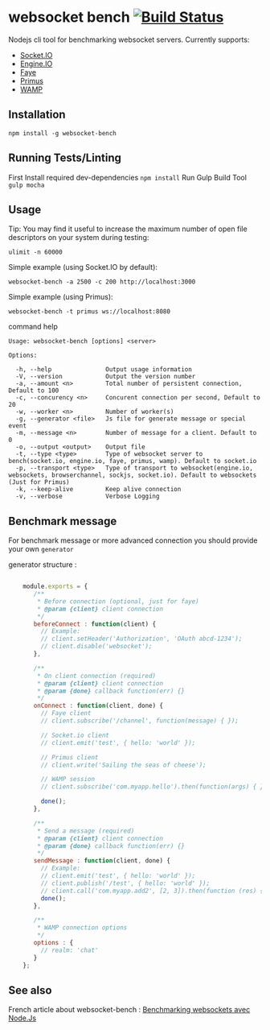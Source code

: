 # websocket bench [![Build Status](https://travis-ci.org/M6Web/websocket-bench.png?branch=master)](https://travis-ci.org/M6Web/websocket-bench)


Nodejs cli tool for benchmarking websocket servers. Currently supports:
* [Socket.IO](https://github.com/LearnBoost/socket.io)
* [Engine.IO](https://github.com/LearnBoost/engine.io)
* [Faye](https://github.com/faye/faye)
* [Primus](https://github.com/primus/primus)
* [WAMP](https://github.com/tavendo/AutobahnJS)

## Installation

   `npm install -g websocket-bench`

## Running Tests/Linting

  First Install required dev-dependencies `npm install`
  Run Gulp Build Tool `gulp mocha`

## Usage

Tip: You may find it useful to increase the maximum number of open file descriptors on your system during testing:

`ulimit -n 60000`

Simple example (using Socket.IO by default):

`websocket-bench -a 2500 -c 200 http://localhost:3000`

Simple example (using Primus):

`websocket-bench -t primus ws://localhost:8080`

command help

    Usage: websocket-bench [options] <server>

    Options:

      -h, --help               Output usage information
      -V, --version            Output the version number
      -a, --amount <n>         Total number of persistent connection, Default to 100
      -c, --concurency <n>     Concurent connection per second, Default to 20
      -w, --worker <n>         Number of worker(s)
      -g, --generator <file>   Js file for generate message or special event
      -m, --message <n>        Number of message for a client. Default to 0
      -o, --output <output>    Output file
      -t, --type <type>        Type of websocket server to bench(socket.io, engine.io, faye, primus, wamp). Default to socket.io
      -p, --transport <type>   Type of transport to websocket(engine.io, websockets, browserchannel, sockjs, socket.io). Default to websockets (Just for Primus)
      -k, --keep-alive         Keep alive connection
      -v, --verbose            Verbose Logging


## Benchmark message

For benchmark message or more advanced connection you should provide your own `generator`

generator structure :

```javascript

    module.exports = {
       /**
        * Before connection (optional, just for faye)
        * @param {client} client connection
        */
       beforeConnect : function(client) {
         // Example:
         // client.setHeader('Authorization', 'OAuth abcd-1234');
         // client.disable('websocket');
       },

       /**
        * On client connection (required)
        * @param {client} client connection
        * @param {done} callback function(err) {}
        */
       onConnect : function(client, done) {
         // Faye client
         // client.subscribe('/channel', function(message) { });

         // Socket.io client
         // client.emit('test', { hello: 'world' });

         // Primus client
         // client.write('Sailing the seas of cheese');

         // WAMP session
         // client.subscribe('com.myapp.hello').then(function(args) { });

         done();
       },

       /**
        * Send a message (required)
        * @param {client} client connection
        * @param {done} callback function(err) {}
        */
       sendMessage : function(client, done) {
         // Example:
         // client.emit('test', { hello: 'world' });
         // client.publish('/test', { hello: 'world' });
         // client.call('com.myapp.add2', [2, 3]).then(function (res) { });
         done();
       },

       /**
        * WAMP connection options
        */
       options : {
         // realm: 'chat'
       }
    };

```

## See also

French article about websocket-bench : [Benchmarking websockets avec Node.Js](http://tech.m6web.fr/benchmarking-websockets-avec-nodejs)
